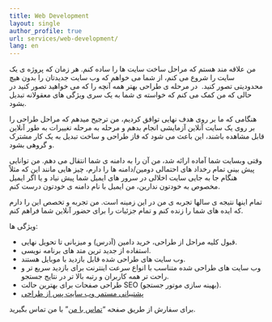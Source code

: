 ```yaml
---
title: Web Development
layout: single
author_profile: true
url: services/web-development/
lang: en
---
```

من علاقه مند هستم که مراحل ساخت سایت ها را ساده کنم. هر زمان که پروژه ی یک سایت را شروع می کنم، از شما می خواهم که وب سایت جدیدتان را بدون هیچ محدودیتی تصور کنید.  در مرحله ی طراحی بهتر همه آنچه را که می خواهید تصور کنید در حالی که من کمک می کنم که خواسته ی شما به یک سری ویژگی های معقولانه تبدیل بشود.

هنگامی که ما بر روی هدف نهایی توافق کردیم، من ترجیح میدهم که مراحل طراحی را بر روی یک سایت آنلاین آزمایشی انجام بدهم و مرحله به مرحله تغییرات به طور آنلاین قابل مشاهده باشند، این باعث می شود که فاز طراحی و ساخت تبدیل به یک کار مشترک و گروهی بشود.

وقتی وبسایت شما آماده ارائه شد، من آن را به دامنه ی شما انتقال می دهم. من توانایی پیش بینی تمام رخداد های احتمالی دومین/دامنه ها را دارم، چیز هایی مانند این که مثلاً هنگام جا به جایی سایت اخلالی در سرور های ایمیل شما پیش نیاد و یا اگر ایمیل مخصوص به خودتون ندارین، من ایمیل با نام دامنه ی خودتون درست کنم.

تمام اینها نتیجه ی سالها تجربه ی من در این زمینه است. من تجربه و تخصص این را دارم که ایده های شما را زنده کنم و تمام جزئیات را برای حضور آنلاین شما فراهم کنم.

ویژگی ها:

* قبول کلیه مراحل از طراحی، خرید دامین (آدرس) و میزبانی تا تحویل نهایی.
* استفاده از جدید ترین متد های برنامه نویسی.
* وب سایت های طراحی شده قابل بازدید با موبایل هستند.
* وب سایت های طراحی شده متناسب با انواع سرعت اینترنت برای بازدید سریع تر و راحت تر همه کاربران و رتبه بالا تر در نتایج جستجو.
* طراحی صفحات برای بهترین حالت SEO (بهینه ‌سازی موتور جستجو).
* [پشتیبانی مستمر وب سایت پس از طراحی](/en/services/ongoing-website-support/ "پشتیبانی مستمر وب سایت")

برای سفارش از طریق صفحه “[تماس با من](/en/contact-me/ "تماس با من")” با من تماس بگیرید.
